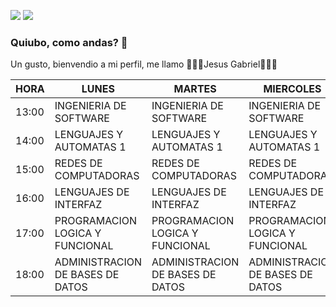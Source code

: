 ![](https://media1.tenor.com/images/ebacd128816ff48e8cb1bfaf06c29eed/tenor.gif?itemid=14177333) ![](https://m.media-amazon.com/images/I/61-cZH0dA6L._UXNaN_FMjpg_QL85_.jpg)

### Quiubo, como andas? 👋


Un gusto, bienvendio a mi perfil, me llamo 👨🏻‍💻Jesus Gabriel👨🏻‍💻


| HORA  | LUNES                             | MARTES                            | MIERCOLES                        | JUEVES                            | VIERNES                           |
|-------|-----------------------------------|-----------------------------------|----------------------------------|-----------------------------------|-----------------------------------|
| 13:00 |       INGENIERIA DE SOFTWARE      |       INGENIERIA DE SOFTWARE      | INGENIERIA DE SOFTWARE           | INGENIERIA  DE SOFTWARE           | INGENIERIA  DE SOFTWARE           |
| 14:00 | LENGUAJES Y AUTOMATAS 1           | LENGUAJES Y AUTOMATAS 1           | LENGUAJES Y AUTOMATAS 1          | LENGUAJES Y AUTOMATAS 1           | LENGUAJES Y AUTOMATAS 1           |
| 15:00 | REDES DE  COMPUTADORAS            | REDES DE  COMPUTADORAS            | REDES DE COMPUTADORAS            | REDES DE  COMPUTADORAS            | REDES DE  COMPUTADORAS            |
| 16:00 | LENGUAJES DE INTERFAZ             | LENGUAJES DE  INTERFAZ            | LENGUAJES DE INTERFAZ            | LENGUAJES DE INTERFAZ             | LENGUAJES DE INTERFAZ             |
| 17:00 | PROGRAMACION LOGICA Y  FUNCIONAL  | PROGRAMACION LOGICA Y  FUNCIONAL  | PROGRAMACION LOGICA Y  FUNCIONAL | PROGRAMACION LOGICA Y  FUNCIONAL  | PROGRAMACION LOGICA Y  FUNCIONAL  |
| 18:00 | ADMINISTRACION DE BASES DE  DATOS | ADMINISTRACION DE BASES DE  DATOS | ADMINISTRACION DE BASES DE DATOS | ADMINISTRACION DE BASES DE  DATOS | ADMINISTRACION DE BASES DE  DATOS |
